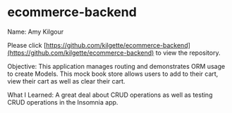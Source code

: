 # ecommerce-backend

Name: Amy Kilgour

Please click [https://github.com/kilgette/ecommerce-backend](https://github.com/kilgette/ecommerce-backend) 
to view the repository. 

Objective: This application manages routing and demonstrates ORM usage to create Models. This mock book store
allows users to add to their cart, view their cart as well as clear their cart. 

What I Learned: A great deal about CRUD operations as well as testing CRUD operations in the Insomnia app. 